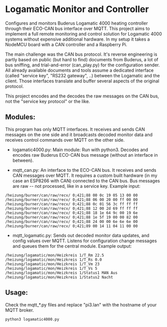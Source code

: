 # Logamatic Monitor and Controller

Configures and monitors Buderus Logamatic 4000 heating controller through their ECO-CAN bus interface over MQTT.
This project aims to implement a full remote monitoring and control solution for Logamatic 4000 systems without expensive additional hardware. 
In my setup it takes a NodeMCU board with a CAN controller and a Raspberry Pi.

The main challenge was the CAN bus protocol. 
It's reverse engineering is partly based on public (but hard to find) documents from Buderus, a lot of bus sniffing, and trial-and-error (can_play.py) for the configuration sender.
All already available documents and tools assume a dedicated interface (called "service key", "RS232 gateway", ..)  between the Logamatic and the client. 
Those interfaces translate and buffer several aspects of the original protocol.

This project encodes and the decodes the raw messages on the CAN bus, not the "service key protocol" or the like.

## Modules:

This program has only MQTT interfaces. 
It receives and sends CAN messages on the one side and it broadcasts decoded monitor data and receives control commands over MQTT on the other side.

- logamatic4000.py: Main module: Run with python3. Decodes and encodes raw Buderus ECO-CAN bus message (without an interface in between).

- mqtt_can.py: An interface to the ECO-CAN bus. It receives and sends CAN messages over MQTT. 
It requires a custom built hardware (in my case an ESP8266 with CAN) connected to the CAN bus. Bus messages are raw -- not processed, like in a service key.
Example input:
```
/heizung/burner/can/raw/recv/ 0;421;88 00 0c 19 05 13 00 00 
/heizung/burner/can/raw/recv/ 0;421;88 06 00 20 00 ff 00 00 
/heizung/burner/can/raw/recv/ 0;421;88 0c 01 56 3c ff ff ff 
/heizung/burner/can/raw/recv/ 0;421;88 12 00 2d 69 ff ff ff 
/heizung/burner/can/raw/recv/ 0;421;88 18 1e 64 9c 00 19 6e 
/heizung/burner/can/raw/recv/ 0;421;88 1e 5f 19 00 00 82 00 
/heizung/burner/can/raw/recv/ 0;421;88 24 00 00 6e 6e 6e 00 
/heizung/burner/can/raw/recv/ 0;421;89 00 14 11 04 11 00 00 
```

- mqtt_logamatic.py: Sends out decoded monitor data updates, and config values over MQTT.
Listens for configuration change messages and queues them for the central module.
Example output:
```
/heizung/logamatic/mon/Heizkreis 1/T_Rm 22.5
/heizung/logamatic/mon/Heizkreis 1/T_Rs 0.0
/heizung/logamatic/mon/Heizkreis 1/T_Vm 23
/heizung/logamatic/mon/Heizkreis 1/T_Vs 5
/heizung/logamatic/mon/Heizkreis 1/Status1 MAN Aus
/heizung/logamatic/mon/Heizkreis 1/Status2 Nacht
```

## Usage:
Check the mqtt_*.py files and replace "pi3.lan" with the hostname of your MQTT broker.
```
python3 logamatic4000.py
```

